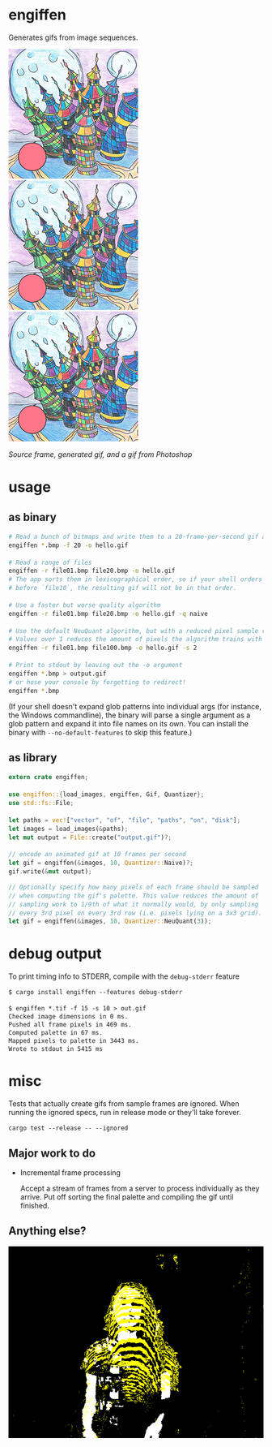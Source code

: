 # engiffen

Generates gifs from image sequences.

![source bitmap](tests/ball/ball01.bmp)
![engiffenned gif](tests/ball.gif)
![photoshopped gif](tests/ball_ps.gif)

_Source frame, generated gif, and a gif from Photoshop_

# usage

## as binary

```bash
# Read a bunch of bitmaps and write them to a 20-frame-per-second gif at path `hello.gif`
engiffen *.bmp -f 20 -o hello.gif

# Read a range of files
engiffen -r file01.bmp file20.bmp -o hello.gif
# The app sorts them in lexicographical order, so if your shell orders `file9`
# before `file10`, the resulting gif will not be in that order.

# Use a faster but worse quality algorithm
engiffen -r file01.bmp file20.bmp -o hello.gif -q naive

# Use the default NeuQuant algorithm, but with a reduced pixel sample rate
# Values over 1 reduces the amount of pixels the algorithm trains with
engiffen -r file01.bmp file100.bmp -o hello.gif -s 2

# Print to stdout by leaving out the -o argument
engiffen *.bmp > output.gif
# or hose your console by forgetting to redirect!
engiffen *.bmp
```

(If your shell doesn't expand glob patterns into individual args (for
instance, the Windows commandline), the binary will parse a single
argument as a glob pattern and expand it into file names on its own.
You can install the binary with `--no-default-features` to skip this
feature.)

## as library

```rust
extern crate engiffen;

use engiffen::{load_images, engiffen, Gif, Quantizer};
use std::fs::File;

let paths = vec!["vector", "of", "file", "paths", "on", "disk"];
let images = load_images(&paths);
let mut output = File::create("output.gif")?;

// encode an animated gif at 10 frames per second
let gif = engiffen(&images, 10, Quantizer::Naive)?;
gif.write(&mut output);
```

```rust
// Optionally specify how many pixels of each frame should be sampled
// when computing the gif's palette. This value reduces the amount of
// sampling work to 1/9th of what it normally would, by only sampling
// every 3rd pixel on every 3rd row (i.e. pixels lying on a 3x3 grid).
let gif = engiffen(&images, 10, Quantizer::NeuQuant(3));
```

# debug output

To print timing info to STDERR, compile with the `debug-stderr` feature

```
$ cargo install engiffen --features debug-stderr

$ engiffen *.tif -f 15 -s 10 > out.gif
Checked image dimensions in 0 ms.
Pushed all frame pixels in 469 ms.
Computed palette in 67 ms.
Mapped pixels to palette in 3443 ms.
Wrote to stdout in 5415 ms
```

# misc

Tests that actually create gifs from sample frames are ignored. When
running the ignored specs, run in release mode or they'll take forever.

```
cargo test --release -- --ignored
```

## Major work to do

* Incremental frame processing

  Accept a stream of frames from a server to process individually as they arrive. Put off sorting the final palette and compiling the gif until finished.

## Anything else?

![shrug](tests/shrug.gif)
